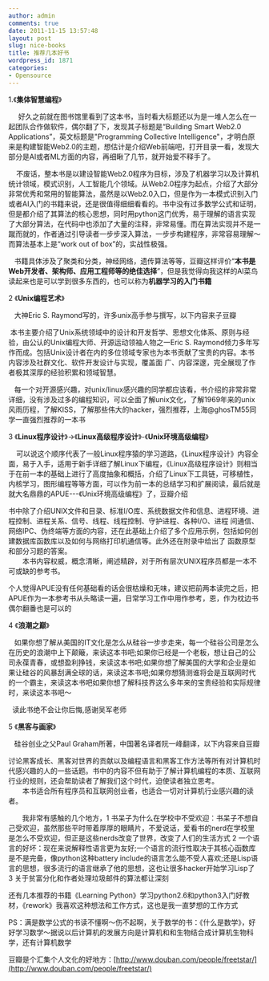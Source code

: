```yaml
---
author: admin
comments: true
date: 2011-11-15 13:57:48
layout: post
slug: nice-books
title: 推荐几本好书
wordpress_id: 1871
categories:
- Opensource
---
```


1.《**集体智慧编程**》

     好久之前就在图书馆里看到了这本书，当时看大标题还以为是一堆人怎么在一起团队合作做软件，偶尔翻了下，发现其子标题是“Building Smart Web2.0 Applications”，英文标题是"Programming Collective Intelligence"，才明白原来是构建智能Web2.0的主题，想估计是介绍Web前端吧，打开目录一看，发现大部分是AI或者ML方面的内容，再细瞅了几节，就开始爱不释手了。

    不废话，整本书是以建设智能Web2.0程序为目标，涉及了机器学习以及计算机统计领域，模式识别，人工智能几个领域。从Web2.0程序为起点，介绍了大部分非常优秀和常用的智能算法，虽然是以Web2.0入口，但是作为一本模式识别入门或者AI入门的书籍来说，还是很值得细细看看的。书中没有过多数学公式和证明，但是都介绍了其算法的核心思想，同时用python这门优秀，易于理解的语言实现了大部分算法，在代码中也添加了大量的注释，非常易懂。而在算法实现并不是一蹴而就的，作者通过引导读者一步步深入算法，一步步构建程序，非常容易理解～而算法基本上是“work out of box”的，实战性极强。

   书籍具体涉及了聚类和分类，神经网络，遗传算法等等，豆瓣这样评价“**本书是Web开发者、架构师、应用工程师等的绝佳选择**”，但是我觉得向我这样的AI菜鸟读起来也是可以学到很多东西的，也可以称为**机器学习的入门书籍**

2 《**Unix编程艺术**》

   大神Eric S. Raymond写的，许多unix高手参与撰写，以下内容来子豆瓣
 
  本书主要介绍了Unix系统领域中的设计和开发哲学、思想文化体系、原则与经验，由公认的Unix编程大师、开源运动领袖人物之一Eric S. Raymond倾力多年写作而成。包括Unix设计者在内的多位领域专家也为本书贡献了宝贵的内容。本书内容涉及社群文化、软件开发设计与实现，覆盖面 广、内容深邃，完全展现了作者极其深厚的经验积累和领域智慧。

   每一个对开源感兴趣，对unix/linux感兴趣的同学都应该看，书介绍的非常非常详细，没有涉及过多的编程知识，可以全面了解unix文化，了解1969年来的unix风雨历程，了解KISS，了解那些伟大的hacker，强烈推荐，上海@ghosTM55同学一直强烈推荐的一本书

3 《**Linux程序设计**》->《**Linux高级程序设计**》-《**Unix环境高级编程**》

    可以说这个顺序代表了一般Linux程序猿的学习道路，《Linux程序设计》内容全面，易于入手，适用于新手详细了解Linux下编程，《Linux高级程序设计》则相当于在前一本的基础上进行了高度抽象和概括，介绍了Linux下工具链，可移植性，内核学习，图形编程等等方面，可以作为前一本的总结学习和扩展阅读，最后就是就大名鼎鼎的APUE---《Unix环境高级编程》了，豆瓣介绍
 
 书中除了介绍UNIX文件和目录、标准I/O库、系统数据文件和信息、进程环境、进程控制、进程关系、信号、线程、线程控制、守护进程、各种I/O、进程 间通信、网络IPC、伪终端等方面的内容，还在此基础上介绍了多个应用示例，包括如何创建数据库函数库以及如何与网络打印机通信等。此外还在附录中给出了 函数原型和部分习题的答案。  
　　本书内容权威，概念清晰，阐述精辟，对于所有层次UNIX程序员都是一本不可或缺的参考书。

个人觉得APUE没有任何基础看的话会很枯燥和无味，建议把前两本读完之后，把APUE作为一本参考书从头略读一遍，日常学习工作中用作参考，恩，作为枕边书偶尔翻番也是可以的

4 《**浪潮之巅**》

   如果你想了解从美国的IT文化是怎么从硅谷一步步走来，每一个硅谷公司是怎么在历史的浪潮中上下颠簸，来读这本书吧;如果你已经是一个老板，想让自己的公司永葆青春，或想盈利挣钱，来读这本书吧;如果你想了解美国的大学和企业是如果让硅谷的风暴刮满全球的话，来读这本书吧;如果你想猜测谁将会是互联网时代的一个霸主，来读这本书吧如果你想了解科技界这么多年来的宝贵经验和实际规律时，来读这本书吧～

  读此书绝不会让你后悔,感谢吴军老师

5 《**黑客与画家**》
 
    硅谷创业之父Paul Graham所著，中国著名译者阮一峰翻译，以下内容来自豆瓣
 
 讨论黑客成长、黑客对世界的贡献以及编程语言和黑客工作方法等所有对计算机时代感兴趣的人的一些话题。书中的内容不但有助于了解计算机编程的本质、互联网行业的规则，还会帮助读者了解我们这个时代，迫使读者独立思考。  
　　本书适合所有程序员和互联网创业者，也适合一切对计算机行业感兴趣的读者。

       我非常有感触的几个地方，1 书呆子为什么在学校中不受欢迎：书呆子不想自己受欢迎，虽然那些平时带着厚厚的眼睛片，不爱说话，爱看书的nerd在学校里是怎么不受欢迎，但正是这些nerds改变了世界，改变了人们的生活方式 2 一个语言的好坏：现在来说解释性语言更为友好;一个语言的流行性取决于其核心函数库是不是完备，像python这种battery include的语言怎么能不受人喜欢;还是Lisp语言的思想，很多流行的语言继承了他的思想，这也让很多hacker开始学习Lisp了 3 关于贫富分化和作者处理垃圾邮件的算法都让深刻

还有几本推荐的书籍《Learning Python》学习python2.6和python3入门好教材，《rework》我喜欢这种想法和工作方式，这也是我一直梦想的工作方式

PS：满是数学公式的书读不懂啊～伤不起啊，关于数学的书：《什么是数学》，好好学习数学～据说以后计算机的发展方向是计算机和和生物结合成计算机生物科学，还有计算机数学

豆瓣是个汇集个人文化的好地方：[http://www.douban.com/people/freetstar/](http://www.douban.com/people/freetstar/)
